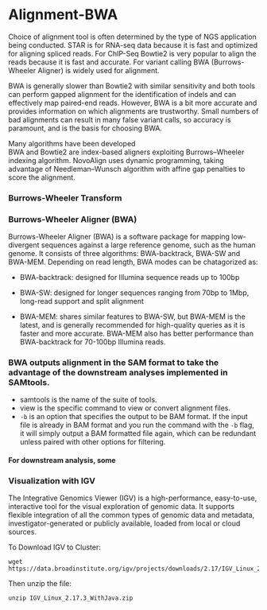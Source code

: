 # Alignment-BWA

Choice of alignment tool is often determined by the type of NGS application being conducted. STAR is for RNA-seq data because it is fast and optimized for aligning spliced reads. For ChIP-Seq Bowtie2 is very popular to align the reads because it is fast and accurate. For variant calling BWA (Burrows-Wheeler Aligner) is widely used for alignment.

BWA is generally slower than Bowtie2 with similar sensitivity and both tools can perform gapped alignment for the identification of indels and can effectively map paired-end reads. However, BWA is a bit more accurate and provides information on which alignments are trustworthy. Small numbers of bad alignments can result in many false variant calls, so accuracy is paramount, and is the basis for choosing BWA.



Many algorithms have been developed  
BWA and Bowtie2 are index-based aligners exploiting Burrows–Wheeler indexing algorithm. 
NovoAlign uses dynamic programming, taking advantage of Needleman–Wunsch algorithm with affine gap penalties to score the alignment. 



### Burrows-Wheeler Transform

### Burrows-Wheeler Aligner (BWA) 
Burrows-Wheeler Aligner (BWA) is a software package for mapping low-divergent sequences against a large reference genome, such as the human genome. It consists of three algorithms: BWA-backtrack, BWA-SW and BWA-MEM. Depending on read length, BWA modes can be chatagorized as:

- BWA-backtrack: designed for Illumina sequence reads up to 100bp

- BWA-SW: designed for longer sequences ranging from 70bp to 1Mbp, long-read support and split alignment

- BWA-MEM: shares similar features to BWA-SW, but BWA-MEM is the latest, and is generally recommended for high-quality queries as it is faster and more accurate. BWA-MEM also has better performance than BWA-backtrack for 70-100bp Illumina reads.

### BWA outputs alignment in the SAM format to take the advantage of the downstream analyses implemented in SAMtools.

- samtools is the name of the suite of tools.
- view is the specific command to view or convert alignment files.
- `-b` is an option that specifies the output to be BAM format. If the input file is already in BAM format and you run the command with the `-b` flag, it will simply output a BAM formatted file again, which can be redundant unless paired with other options for filtering.

#### For downstream analysis, some 

### Visualization with IGV
The Integrative Genomics Viewer (IGV) is a high-performance, easy-to-use, interactive tool for the visual exploration of genomic data. It supports flexible integration of all the common types of genomic data and metadata, investigator-generated or publicly available, loaded from local or cloud sources.

To Download IGV to Cluster:

```
wget https://data.broadinstitute.org/igv/projects/downloads/2.17/IGV_Linux_2.17.3_WithJava.zip

```
Then unzip the file:

```
unzip IGV_Linux_2.17.3_WithJava.zip

```



